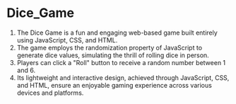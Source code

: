 # Dice_Game
1. The Dice Game is a fun and engaging web-based game built entirely using JavaScript, CSS, and HTML.
2. The game employs the randomization property of JavaScript to generate dice values, simulating the thrill of rolling
   dice in person.
3. Players can click a "Roll" button to receive a random number between 1 and 6.
4. Its lightweight and interactive design, achieved through JavaScript, CSS, and HTML, ensure an enjoyable gaming
   experience across various devices and platforms.
